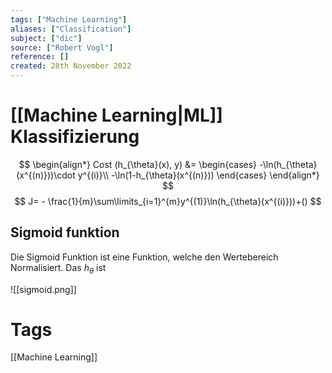 ```yaml
---
tags: ["Machine Learning"]
aliases: ["Classification"]
subject: ["dic"]
source: ["Robert Vogl"]
reference: []
created: 28th November 2022
---
```


# [[Machine Learning|ML]] Klassifizierung


$$
\begin{align*}
Cost (h_{\theta}(x), y) &=
\begin{cases}
-\ln(h_{\theta}(x^{(n)}))\cdot y^{(i)}\\
-\ln(1-h_{\theta}(x^{(n)}))
\end{cases}
\end{align*}
$$
$$
J= - \frac{1}{m}\sum\limits_{i=1}^{m}y^{(1)}\ln(h_{\theta}(x^{(i)}))+()
$$
## Sigmoid funktion
Die Sigmoid Funktion ist eine Funktion, welche den Wertebereich Normalisiert.
Das $h_{\theta}$ ist 

![[sigmoid.png]]

# Tags
[[Machine Learning]]